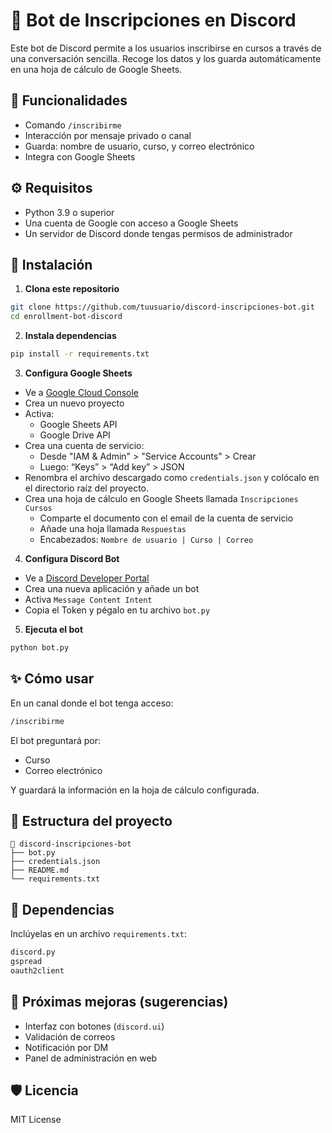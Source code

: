 # 🤖 Bot de Inscripciones en Discord

Este bot de Discord permite a los usuarios inscribirse en cursos a través de una conversación sencilla. Recoge los datos y los guarda automáticamente en una hoja de cálculo de Google Sheets.

## 🚀 Funcionalidades

- Comando `/inscribirme`
- Interacción por mensaje privado o canal
- Guarda: nombre de usuario, curso, y correo electrónico
- Integra con Google Sheets

## ⚙️ Requisitos

- Python 3.9 o superior
- Una cuenta de Google con acceso a Google Sheets
- Un servidor de Discord donde tengas permisos de administrador

## 🧰 Instalación

1. **Clona este repositorio**

```bash
git clone https://github.com/tuusuario/discord-inscripciones-bot.git
cd enrollment-bot-discord
```

2. **Instala dependencias**

```bash
pip install -r requirements.txt
```

3. **Configura Google Sheets**

- Ve a [Google Cloud Console](https://console.cloud.google.com/)
- Crea un nuevo proyecto
- Activa:
  - Google Sheets API
  - Google Drive API
- Crea una cuenta de servicio:
  - Desde "IAM & Admin" > "Service Accounts" > Crear
  - Luego: “Keys” > “Add key” > JSON
- Renombra el archivo descargado como `credentials.json` y colócalo en el directorio raíz del proyecto.
- Crea una hoja de cálculo en Google Sheets llamada `Inscripciones Cursos`
  - Comparte el documento con el email de la cuenta de servicio
  - Añade una hoja llamada `Respuestas`
  - Encabezados: `Nombre de usuario | Curso | Correo`

4. **Configura Discord Bot**

- Ve a [Discord Developer Portal](https://discord.com/developers/applications)
- Crea una nueva aplicación y añade un bot
- Activa `Message Content Intent`
- Copia el Token y pégalo en tu archivo `bot.py`

5. **Ejecuta el bot**

```bash
python bot.py
```

## ✨ Cómo usar

En un canal donde el bot tenga acceso:

```bash
/inscribirme
```

El bot preguntará por:
- Curso
- Correo electrónico

Y guardará la información en la hoja de cálculo configurada.

## 📂 Estructura del proyecto

```
📁 discord-inscripciones-bot
├── bot.py
├── credentials.json
├── README.md
└── requirements.txt
```

## 🧪 Dependencias

Inclúyelas en un archivo `requirements.txt`:

```txt
discord.py
gspread
oauth2client
```

## 📌 Próximas mejoras (sugerencias)

- Interfaz con botones (`discord.ui`)
- Validación de correos
- Notificación por DM
- Panel de administración en web

## 🛡️ Licencia

MIT License
